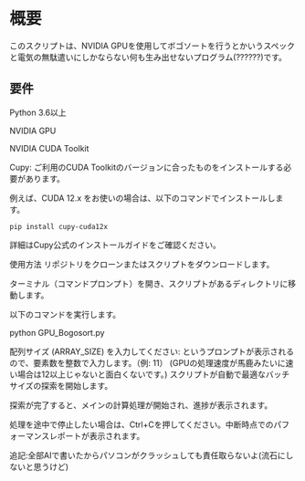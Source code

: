 # 概要
このスクリプトは、NVIDIA GPUを使用してボゴソートを行うとかいうスペックと電気の無駄遣いにしかならない何も生み出せないプログラム(??????)です。

## 要件
Python 3.6以上

NVIDIA GPU

NVIDIA CUDA Toolkit

Cupy: ご利用のCUDA Toolkitのバージョンに合ったものをインストールする必要があります。

例えば、CUDA 12.x をお使いの場合は、以下のコマンドでインストールします。

`pip install cupy-cuda12x`

詳細はCupy公式のインストールガイドをご確認ください。

使用方法
リポジトリをクローンまたはスクリプトをダウンロードします。

ターミナル（コマンドプロンプト）を開き、スクリプトがあるディレクトリに移動します。

以下のコマンドを実行します。

python GPU_Bogosort.py

配列サイズ (ARRAY_SIZE) を入力してください: というプロンプトが表示されるので、要素数を整数で入力します。（例: 11）
(GPUの処理速度が馬鹿みたいに速い場合は12以上じゃないと面白くないです。)
スクリプトが自動で最適なバッチサイズの探索を開始します。

探索が完了すると、メインの計算処理が開始され、進捗が表示されます。

処理を途中で停止したい場合は、Ctrl+Cを押してください。中断時点でのパフォーマンスレポートが表示されます。

追記:全部AIで書いたからパソコンがクラッシュしても責任取らないよ(流石にしないと思うけど)
